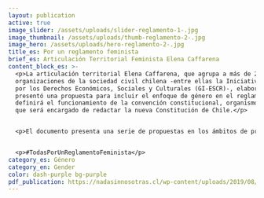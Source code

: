 ```yaml
---
layout: publication
active: true
image_slider: /assets/uploads/slider-reglamento-1-.jpg
image_thumbnail: /assets/uploads/thumb-reglamento-2-.jpg
image_hero: /assets/uploads/hero-reglamento-2-.jpg
title_es: Por un reglamento feminista
brief_es: Articulación Territorial Feminista Elena Caffarena
content_block_es: >-
  <p>La articulación territorial Elena Caffarena, que agrupa a más de 21
  organizaciones de la sociedad civil chilena -entre ellas la Iniciativa Global
  por los Derechos Económicos, Sociales y Culturales (GI-ESCR)-, elaboró y
  presentó una propuesta para incluir el enfoque de género en el reglamento que
  definirá el funcionamiento de la convención constitucional, organismo electo
  que será encargado de redactar la nueva Constitución de Chile.</p>


  <p>El documento presenta una serie de propuestas en los ámbitos de principios y lineamientos del reglamento; estructura orgánica de la convención; funcionamiento de comisiones temáticas; quorums en comisiones y comités; comité de ética; participación ciudadana; y recursos para una participación efectiva y en igualdad de condiciones.</p>


  <p>#TodasPorUnReglamentoFeminista</p>
category_es: Género
category_en: Gender
color: dash-purple bg-purple
pdf_publication: https://nadasinnosotras.cl/wp-content/uploads/2019/08/Reglamento-Feminista.3.0.pdf
---
```

